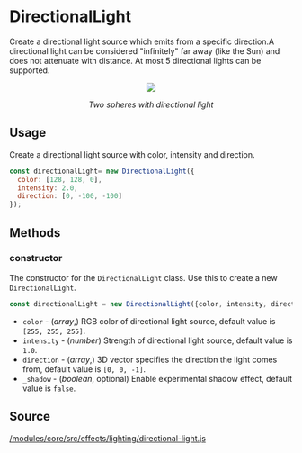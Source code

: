 # DirectionalLight

Create a directional light source which emits from a specific direction.A directional light can be considered "infinitely" far away (like the Sun) and does not attenuate with distance. At most 5 directional lights can be supported.

<div align="center">
  <div>
    <img src="https://raw.github.com/visgl/deck.gl-data/master/images/whats-new/directional-light.gif" />
    <p><i>Two spheres with directional light</i></p>
  </div>
</div>

## Usage

Create a directional light source with color, intensity and direction.
```js
const directionalLight= new DirectionalLight({
  color: [128, 128, 0],
  intensity: 2.0,
  direction: [0, -100, -100]
});
```

## Methods

### constructor

The constructor for the `DirectionalLight` class. Use this to create a new `DirectionalLight`.

```js
const directionalLight = new DirectionalLight({color, intensity, direction});
```

* `color` - (*array*,)  RGB color of directional light source, default value is `[255, 255, 255]`.
* `intensity` - (*number*) Strength of directional light source, default value is `1.0`.
* `direction` - (*array*,)  3D vector specifies the direction the light comes from, default value is `[0, 0, -1]`.
* `_shadow` - (*boolean*, optional) Enable experimental shadow effect, default value is `false`.

## Source

[/modules/core/src/effects/lighting/directional-light.js](https://github.com/visgl/deck.gl/tree/8.6-release/modules/core/src/effects/lighting/directional-light.js)

